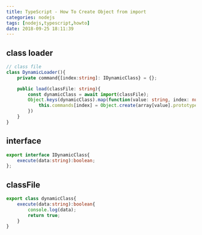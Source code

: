 ```yaml
---
title: TypeScript - How To Create Object from import
categories: nodejs
tags: [nodejs,typescript,howto]
date: 2018-09-25 18:11:39
---
```


## class loader

```typescript
// class file
class DynamicLoader(){
    private command{[index:string]: IDynamicClass} = {};

    public load(classFile: string){
        const dynamicClass = await import(classFile);
        Object.keys(dynamicClass).map(function(value: string, index: number, array) {
            this.commands[index] = Object.create(array[value].prototype);
        })
    }
}
```

## interface
```typescript
export interface IDynamicClass{
    execute(data:string):boolean;
};
```

## classFile
```typescript
export class dynamicClass{
    execute(data:string):boolean{
        console.log(data);
        return true;
    }
}

```

